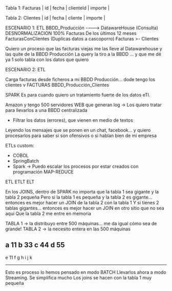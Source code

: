 

Tabla 1: Facturas
| id | fecha | clienteId | importe |

Tabla 2: Clientes
| id | fecha | cliente | importe |

ESCENARIO 1: ETL
BBDD_Producción                     ---->           DatawareHouse (Consulta) DESNORMALIZACION 100%
Facturas De los últimos 12 meses                    FacturasConClientes (Duplicas datos a cascoporro)
Facturas >- Clientes

Quiero un proceso que las facturas viejas me las lleve al Datawarehouse y las quite de la BBDD Producción
La query la tiro a la BBDD ... y que me dé ya 1 solo tabla con los datos que quiero


ESCENARIO 2: ETL

Carga facturas desde ficheros a mi BBDD Producción... dode tengo los clientes
                                        v
FACTURAS                       BBDD_Producción_Clientes

SPARK Es para cuando quiero un tratamiento fuerte de los datos eTl.

Amazon y tengo 500 servidores WEB que generan log -> Los quiero tratar para llevarlos a una BBDD centralizada
- Filtrar los datos (errores), que vienen en medio de textos

Leyendo los mensajes que se ponen en un chat, facebook... y quiero procesarlos para saber si son ofensivos
o si hablan bien de mi empresa

ETLs custom:
- COBOL
- SpringBatch
- Spark -> Puedo escalar los procesos por estar creados con programación MAP-REDUCE

ETL
ETLT
ELT

En los JOINS, dentro de SPARK no importa que la tabla 1 sea gigante y la tabla 2 pequeña
Pero si la tabla 1 es pequeña y la tabla 2 es gigante... entonces es mejor hacer un JOIN de la tabla 2 con la tabla 1
Y si tienes 2 tablas gigantes... entonces es mejor hacer un JOIN en otro sitio que no sea aquí
Que la tabla 2 me entre en memoria

TABLA 1 -> la distribuyo entre 500 máquinas... me da igual cómo sea de grande!
TABLA 2 -> la necesito entera en las 500 máquinas

a       11
b       33
c       44
d       55
---------------
e       11
f
g
h
i
j
k

------

Esto es proceso lo hemos pensado en modo BATCH
Llevarlos ahora a modo Streaming. Se simplifica mucho
Los joins se hacen con la tabla 1 muy pequeña
